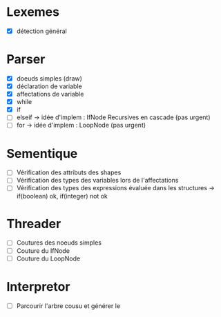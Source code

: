 # Lexemes
- [x] détection général

# Parser
- [x] doeuds simples (draw)
- [x] déclaration de variable
- [x] affectations de variable
- [x] while
- [x] if
- [ ] elseif -> idée d'implem : IfNode Recursives en cascade (pas urgent)
- [ ] for -> idée d'implem : LoopNode (pas urgent)

# Sementique
- [ ] Vérification des attributs des shapes
- [ ] Vérification des types des variables lors de l'affectations
- [ ] Vérification des types des expressions évaluée dans les structures -> if(boolean) ok, if(integer) not ok

# Threader
- [ ] Coutures des noeuds simples
- [ ] Couture du IfNode
- [ ] Couture du LoopNode

# Interpretor
- [ ] Parcourir l'arbre cousu et générer le
